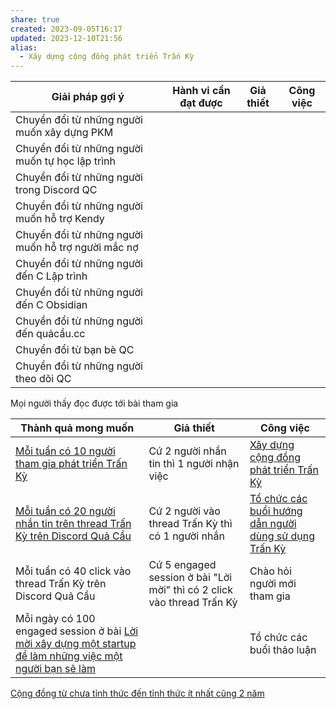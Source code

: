 ```yaml
---
share: true
created: 2023-09-05T16:17
updated: 2023-12-10T21:56
alias:
  - Xây dựng cộng đồng phát triển Trấn Kỳ
---
```


| Giải pháp gợi ý                                    | Hành vi cần đạt được | Giả thiết | Công việc |
| -------------------------------------------------- | -------------------- | --------- | --------- |
| Chuyển đổi từ những người muốn xây dựng PKM        |                      |           |           |
| Chuyển đổi từ những người muốn tự học lập trình    |                      |           |           |
| Chuyển đổi từ những người trong Discord QC         |                      |           |           |
| Chuyển đổi từ những người muốn hỗ trợ Kendy        |                      |           |           |
| Chuyển đổi từ những người muốn hỗ trợ người mắc nợ |                      |           |           |
| Chuyển đổi từ những người đến C Lập trình          |                      |           |           |
| Chuyển đổi từ những người đến C Obsidian           |                      |           |           |
| Chuyển đổi từ những người đến quảcầu.cc            |                      |           |           |
| Chuyển đổi từ bạn bè QC                            |                      |           |           |
| Chuyển đổi từ những người theo dõi QC              |                      |           |           |

Mọi người thấy đọc được tới bài tham gia

| Thành quả mong muốn                                                                                           | Giả thiết                                                              | Công việc                                                                                                      |
| ------------------------------------------------------------------------------------------------------------- | ---------------------------------------------------------------------- | -------------------------------------------------------------------------------------------------------------- |
| [Mỗi tuần có 10 người tham gia phát triển Trấn Kỳ](../../3%20Th%C3%A0nh%20qu%E1%BA%A3%20mong%20mu%E1%BB%91n/M%E1%BB%97i%20tu%E1%BA%A7n%20c%C3%B3%2010%20ng%C6%B0%E1%BB%9Di%20tham%20gia%20ph%C3%A1t%20tri%E1%BB%83n%20Tr%E1%BA%A5n%20K%E1%BB%B3.md)                                                          | Cứ 2 người nhắn tin thì 1 người nhận việc                              | [Xây dựng cộng đồng phát triển Trấn Kỳ](K%E1%BA%BF%20ho%E1%BA%A1ch%20x%C3%A2y%20d%E1%BB%B1ng%20c%E1%BB%99ng%20%C4%91%E1%BB%93ng%20ph%C3%A1t%20tri%E1%BB%83n%20Tr%E1%BA%A5n%20K%E1%BB%B3.md)                      |
| [Mỗi tuần có 20 người nhắn tin trên thread Trấn Kỳ trên Discord Quả Cầu](../../3%20Th%C3%A0nh%20qu%E1%BA%A3%20mong%20mu%E1%BB%91n/M%E1%BB%97i%20tu%E1%BA%A7n%20c%C3%B3%2020%20ng%C6%B0%E1%BB%9Di%20nh%E1%BA%AFn%20tin%20tr%C3%AAn%20thread%20Tr%E1%BA%A5n%20K%E1%BB%B3%20tr%C3%AAn%20Discord%20Qu%E1%BA%A3%20C%E1%BA%A7u.md)                                    | Cứ 2 người vào thread Trấn Kỳ thì có 1 người nhắn                      | [Tổ chức các buổi hướng dẫn người dùng sử dụng Trấn Kỳ](../../../C%C3%A1c%20bu%E1%BB%95i%20%C4%91%C3%A1p%20%E1%BB%A9ng%20nhu%20c%E1%BA%A7u%20h%E1%BB%8Dc%20c%C3%A1ch%20s%E1%BB%AD%20d%E1%BB%A5ng%20c%C3%B4ng%20c%E1%BB%A5%20v%C3%A0%20t%C6%B0%20duy%20l%E1%BA%ADp%20tr%C3%ACnh%20cho%20nhu%20c%E1%BA%A7u%20c%C3%A1%20nh%C3%A2n%20ho%E1%BA%B7c%20nghi%C3%AAn%20c%E1%BB%A9u/4%20Th%C3%A0nh%20ph%E1%BA%A9m/K%E1%BA%BF%20ho%E1%BA%A1ch/K%E1%BA%BF%20ho%E1%BA%A1ch%20t%E1%BB%95%20ch%E1%BB%A9c%20c%C3%A1c%20bu%E1%BB%95i%20h%C6%B0%E1%BB%9Bng%20d%E1%BA%ABn%20s%E1%BB%AD%20d%E1%BB%A5ng%20Tr%E1%BA%A5n%20K%E1%BB%B3.md) |
| Mỗi tuần có 40 click vào thread Trấn Kỳ trên Discord Quả Cầu                                                  | Cứ 5 engaged session ở bài "Lời mời" thì có 2 click vào thread Trấn Kỳ | Chào hỏi người mới tham gia                                                                                    |
| Mỗi ngày có 100 engaged session ở bài [Lời mời xây dựng một startup để làm những việc một người bạn sẽ làm](../../9%20Blog/L%E1%BB%9Di%20m%E1%BB%9Di%20x%C3%A2y%20d%E1%BB%B1ng%20m%E1%BB%99t%20startup%20%C4%91%E1%BB%83%20l%C3%A0m%20nh%E1%BB%AFng%20vi%E1%BB%87c%20m%E1%BB%99t%20ng%C6%B0%E1%BB%9Di%20b%E1%BA%A1n%20s%E1%BA%BD%20l%C3%A0m.md) |                                                                        | Tổ chức các buổi thảo luận                                                                                     |

[Cộng đồng từ chưa tỉnh thức đến tỉnh thức ít nhất cũng 2 năm](../../../../%E2%9A%A1Hi%E1%BB%83u%20bi%E1%BA%BFt%20s%C3%A2u/C%E1%BB%99ng%20%C4%91%E1%BB%93ng,%20h%E1%BB%87%20sinh%20th%C3%A1i,%20h%E1%BB%87%20ph%E1%BB%A9c%20h%E1%BB%A3p/Truy%E1%BB%81n%20th%C3%B4ng,%20x%C3%A2y%20d%E1%BB%B1ng%20c%E1%BB%99ng%20%C4%91%E1%BB%93ng/C%E1%BB%99ng%20%C4%91%E1%BB%93ng%20t%E1%BB%AB%20ch%C6%B0a%20t%E1%BB%89nh%20th%E1%BB%A9c%20%C4%91%E1%BA%BFn%20t%E1%BB%89nh%20th%E1%BB%A9c%20%C3%ADt%20nh%E1%BA%A5t%20c%C5%A9ng%202%20n%C4%83m.md)